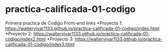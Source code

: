 # practica-calificada-01-codigo
Primera practica de Codigo Front-end
links 
  *Proyecto 1: https://waltervivar1133.github.io/practica-calificada-01-codigo/index.html
  *Proyecto 2: https://waltervivar1133.github.io/practica-calificada-01-codigo/index2.html
  *Proyecto 3: https://waltervivar1133.github.io/practica-calificada-01-codigo/index3.html 
